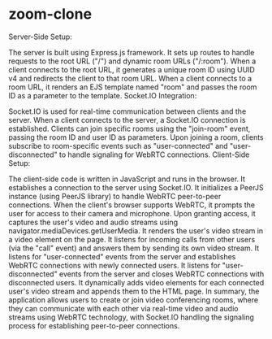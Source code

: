 # zoom-clone
Server-Side Setup:

The server is built using Express.js framework.
It sets up routes to handle requests to the root URL ("/") and dynamic room URLs ("/:room").
When a client connects to the root URL, it generates a unique room ID using UUID v4 and redirects the client to that room URL.
When a client connects to a room URL, it renders an EJS template named "room" and passes the room ID as a parameter to the template.
Socket.IO Integration:

Socket.IO is used for real-time communication between clients and the server.
When a client connects to the server, a Socket.IO connection is established.
Clients can join specific rooms using the "join-room" event, passing the room ID and user ID as parameters.
Upon joining a room, clients subscribe to room-specific events such as "user-connected" and "user-disconnected" to handle signaling for WebRTC connections.
Client-Side Setup:

The client-side code is written in JavaScript and runs in the browser.
It establishes a connection to the server using Socket.IO.
It initializes a PeerJS instance (using PeerJS library) to handle WebRTC peer-to-peer connections.
When the client's browser supports WebRTC, it prompts the user for access to their camera and microphone.
Upon granting access, it captures the user's video and audio streams using navigator.mediaDevices.getUserMedia.
It renders the user's video stream in a video element on the page.
It listens for incoming calls from other users (via the "call" event) and answers them by sending its own video stream.
It listens for "user-connected" events from the server and establishes WebRTC connections with newly connected users.
It listens for "user-disconnected" events from the server and closes WebRTC connections with disconnected users.
It dynamically adds video elements for each connected user's video stream and appends them to the HTML page.
In summary, the application allows users to create or join video conferencing rooms, where they can communicate with each other via real-time video and audio streams using WebRTC technology, with Socket.IO handling the signaling process for establishing peer-to-peer connections.
